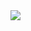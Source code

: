 <img src="https://capsule-render.vercel.app/api?type=venom&color=gradient&customColorList=10&height=300&section=header&text=iucyh's github&fontSize=90" />
